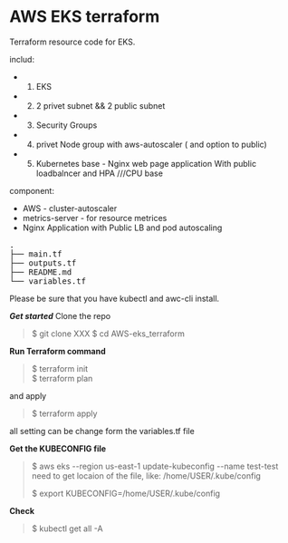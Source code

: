# AWS EKS terraform
Terraform resource code for EKS.

includ: 
  - 1. EKS 
  - 2. 2 privet subnet && 2 public subnet 
  - 3. Security Groups
  - 4. privet Node group with aws-autoscaler ( and option to public) 
  - 5. Kubernetes base - Nginx web page application With public loadbalncer and HPA ///CPU base 


component: 
  - AWS - cluster-autoscaler
  - metrics-server - for resource metrices
  - Nginx Application with Public LB and pod autoscaling

<pre>
.
├── main.tf
├── outputs.tf
├── README.md
└── variables.tf
</pre>

Please be sure that you have kubectl and awc-cli install.

***Get started***
Clone the repo 
>$ git clone XXX
>$ cd AWS-eks_terraform

**Run Terraform command**
>$ terraform init  
>$ terraform plan 

and apply 
>$ terraform apply
>
>
all setting can be change form the variables.tf file 

**Get the KUBECONFIG file**
>$ aws eks --region us-east-1 update-kubeconfig --name test-test 
>need to get locaion of the file, like: /home/USER/.kube/config
>
>$ export KUBECONFIG=/home/USER/.kube/config

**Check**
>$ kubectl get all -A


